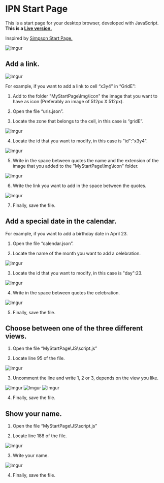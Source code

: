 # IPN Start Page

This is a start page for your desktop browser, developed with JavaScript.
**This is a [Live version.](https://vill1960.github.io/IPNStartPage/MyStartPage/index.html)**

Inspired by [Simpson Start Page.](https://github.com/vill1960/SimpsonStartPage)

![Imgur](https://i.imgur.com/6VeJEfi.png)

## Add a link.
![Imgur](https://i.imgur.com/JNDblSw.png)

For example, if you want to add a link to cell “x3y4” in “GridE”:
1.	Add to the folder "MyStartPage\Img\icon" the image that you want to have as icon (Preferably an image of 512px X 512px).

2.	Open the file “urls.json”.

3.	Locate the zone that belongs to the cell, in this case is “gridE”.

![Imgur](https://i.imgur.com/mC1GjJn.png)

4.	Locate the id that you want to modify, in this case is "id":"x3y4".

![Imgur](https://i.imgur.com/L98tfAa.png)

5.	Write in the space between quotes the name and the extension of the image that you added to the "MyStartPage\Img\icon" folder.

![Imgur](https://i.imgur.com/FB5uq9n.png)

6.	Write the link you want to add in the space between the quotes.

![Imgur](https://i.imgur.com/PeWm2f8.png)

7.	Finally, save the file.


## Add a special date in the calendar.

For example, if you want to add a birthday date in April 23.

1. Open the file “calendar.json”.

2. Locate the name of the month you want to add a celebration.

![Imgur](https://i.imgur.com/t9ddfzu.png)

3. Locate the id that you want to modify, in this case is "day":23.

![Imgur](https://i.imgur.com/9qbA5Sh.png)

4. Write in the space between quotes the celebration.

![Imgur](https://i.imgur.com/6YVUY1K.png)

5. Finally, save the file.


## Choose between one of the three different views.

1. Open the file “MyStartPage\JS\script.js”

2. Locate line 95 of the file.

![Imgur](https://i.imgur.com/yD37d9n.png)

3. Uncomment the line and write 1, 2 or 3, depends on the view you like.

![Imgur](https://i.imgur.com/M4uJqaX.png)
![Imgur](https://i.imgur.com/zudLpSk.png)
![Imgur](https://i.imgur.com/DWh3sSf.png)

4. Finally, save the file.


## Show your name.

1. Open the file “MyStartPage\JS\script.js”

2. Locate line 188 of the file.

![Imgur](https://i.imgur.com/jHbh64k.png)

3. Write your name.

![Imgur](https://i.imgur.com/LDnMlFV.png)

4. Finally, save the file.
